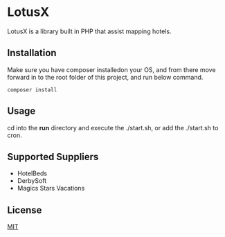 # LotusX

LotusX is a library built in PHP that assist mapping hotels.

## Installation

Make sure you have composer installedon your OS, and from there move forward in to the root folder of this project, and run below command.

```
composer install 
```

## Usage

cd into the **run** directory and execute the ./start.sh, or add the ./start.sh to cron.


## Supported Suppliers
* HotelBeds
* DerbySoft
* Magics Stars Vacations

## License

[MIT](https://github.com/nishanths/license/blob/master/LICENSE)